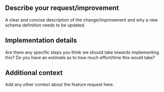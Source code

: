 ## Describe your request/improvement
A clear and concise description of the change/improvement and why a new schema definition needs to be updated.

## Implementation details
Are there any specific steps you think we should take towards implementing this? Do you have an estimate as to how much effort/time this would take?

## Additional context
Add any other context about the feature request here.